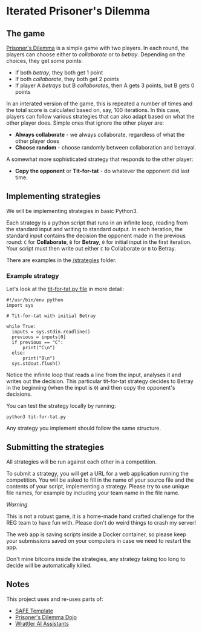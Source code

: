 # Iterated Prisoner's Dilemma

## The game

[Prisoner's Dilemma](https://en.wikipedia.org/wiki/Prisoner%27s_dilemma) is a simple game
with two players. In each round, the players can choose either to _collaborate_ or to _betray_.
Depending on the choices, they get some points:

 - If both _betray_, they both get 1 point
 - If both _collaborate_, they both get 2 points
 - If player A _betrays_ but B _collaborates_, then A gets 3 points, but B gets 0 points

In an interated version of the game, this is repeated a number of times and the total score
is calculated based on, say, 100 iterations. In this case, players can follow various strategies
that can also adapt based on what the other player does. Simple ones that ignore the other
player are:

 - **Always collaborate** - we always collaborate, regardless of what the other player does
 - **Choose random** - choose randomly between collaboration and betrayal.

A somewhat more sophisticated strategy that responds to the other player:

 - **Copy the opponent** or **Tit-for-tat** - do whatever the opponent did last time.

## Implementing strategies

We will be implementing strategies in basic Python3.

Each strategy is a python script that runs in an infinite loop, reading from the standard input and writing
to standard output.
In each iteration, the standard input contains the decision the opponent made in the previous round: `C` for **Collaborate**, `B` for **Betray**, `0` for initial input in the first iteration. Your script must then write out either `C` to Collaborate or `B` to Betray.

There are examples in the [/strategies](https://github.com/evelinag/iterated-prisoners-dilemma/tree/main/strategies) folder.

### Example strategy

Let's look at the [tit-for-tat.py file](https://github.com/evelinag/iterated-prisoners-dilemma/blob/main/strategies/tit-for-tat.py) in more detail:

```
#!/usr/bin/env python
import sys

# Tit-for-tat with initial Betray

while True:
  inputs = sys.stdin.readline()
  previous = inputs[0]
  if previous == "C":
      print("C\n")
  else:
      print("B\n")
  sys.stdout.flush()
```
Notice the infinite loop that reads a line from the input, analyses it and writes out the decision. This particular tit-for-tat strategy decides to Betray in the beginning (when the input is `0`) and then copy the opponent's decisions.

You can test the strategy locally by running:

```
python3 tit-for-tat.py
```

Any strategy you implement should follow the same structure.

## Submitting the strategies

All strategies will be run against each other in a competition.

To submit a strategy, you will get a URL for a web application running the competition.
You will be asked to fill in the name of your source file and the contents of your script, implementing a strategy. Please try to use unique file names, for example by including your team name in the file name.

*Warning*

This is not a robust game, it is a home-made hand crafted challenge for the REG team to have fun with. Please don't do weird things to crash my server!

The web app is saving scripts inside a Docker container, so please keep your submissions saved on your computers in case we need to restart the app.

Don't mine bitcoins inside the strategies, any strategy taking too long to decide will be automatically killed.

## Notes

This project uses and re-uses parts of:

- [SAFE Template](https://safe-stack.github.io/docs/)
- [Prisoner's Dilemma Dojo](https://github.com/tpetricek/prisoners-dilemma)
- [Wrattler AI Assistants](https://github.com/wrattler/wrattler/tree/master/aiassistants)